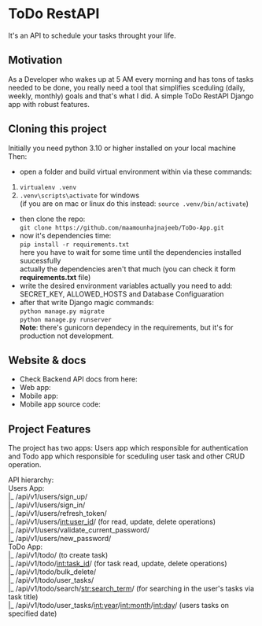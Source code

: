 # ToDo RestAPI
It's an API to schedule your tasks throught your life.

## Motivation
As a Developer who wakes up at 5 AM every morning and has tons of tasks needed to be done, you really need a tool that simplifies sceduling (daily, weekly, monthly) goals and that's what I did.
A simple ToDo RestAPI Django app with robust features.

## Cloning this project
Initially you need python 3.10 or higher installed on your local machine
Then:
- open a folder and build virtual environment within via these commands:
1. `virtualenv .venv`
2. `.venv\scripts\activate` for windows</br>
(if you are on mac or linux do this instead:
`source .venv/bin/activate`)
- then clone the repo:</br>
`git clone https://github.com/maamounhajnajeeb/ToDo-App.git`
- now it's dependencies time:</br>
`pip install -r requirements.txt`</br>
here  you have to wait for some time until the dependencies installed suucessfully</br>
actually the dependencies aren't that much (you can check it form **requirements.txt** file)
- write the desired environment variables
actually you need to add: SECRET_KEY, ALLOWED_HOSTS and Database Configuaration
- after that write Django magic commands:</br>
`python manage.py migrate`</br>
`python manage.py runserver`</br>
**Note**: there's gunicorn dependecy in the requirements, but it's for production not development.

## Website & docs
- Check Backend API docs from here: 
- Web app:
- Mobile app:
- Mobile app source code:

## Project Features
The project has two apps: Users app which responsible for authentication and Todo app which responsible for sceduling user task and other CRUD operation.

API hierarchy:</br>
Users App:</br>
|_ /api/v1/users/sign_up/</br>
|_ /api/v1/users/sign_in/</br>
|_ /api/v1/users/refresh_token/</br>
|_ /api/v1/users/<int:user_id>/ (for read, update, delete operations)</br>
|_ /api/v1/users/validate_current_password/</br>
|_ /api/v1/users/new_password/</br>
ToDo App:</br>
|_ /api/v1/todo/ (to create task)</br>
|_ /api/v1/todo/<int:task_id>/ (for task read, update, delete operations)</br>
|_ /api/v1/todo/bulk_delete/</br>
|_ /api/v1/todo/user_tasks/</br>
|_ /api/v1/todo/search/<str:search_term>/ (for searching in the user's tasks via task title)</br>
|_ /api/v1/todo/user_tasks/<int:year>/<int:month>/<int:day>/ (users tasks on specified date)</br>
